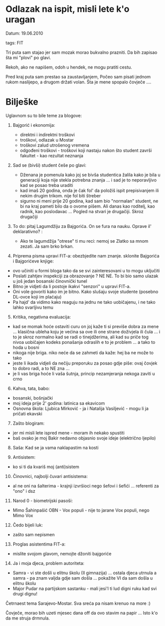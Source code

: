# Odlazak na ispit, misli lete k'o uragan

Datum: 19.06.2010

tags: FIT

Tri puta sam stajao jer sam mozak morao bukvalno prazniti. Da bih zapisao šta mi "plovi" po glavi.

Rekoh, ako ne napišem, odoh u hendek, ne mogu pratiti cestu.

Pred kraj puta sam prestao sa zaustavljanjem, Počeo sam pisati jednom rukom naslijepo, a drugom držati volan. Šta je mene spopalo čovječe ....

# Bilješke

Uglavnom su to bile teme za blogove:

1) Bajgorić i ekonomija:

   * direktni i indirektni troškovi
   * troškovi, odlazak u Mostar
   * troškovi zalud utrošenog vremena
   * odgođeni troškovi - troškovi koji nastaju nakon što student završi fakultet - kao rezultat neznanja 

2) Sad se (bivši) student češe po glavi:

   * Dženana je pomenula kako joj se bivša studentica žalila kako je bila u generaciji koja nije stekla potrebna znanja ... i sad je to neporavljivo kad se posao treba uraditi
   * kad imaš 20 godina, onda je čak fol' da položiš ispit prepisivanjem ili nekim drugim trikom. nije fol biti štreber
   * sigurno ni meni prije 20 godina, kad sam bio "normalan" student, ne bi na kraj pameti bilo da o ovome pišem. Ali danas kao roditelj, kao radnik, kao poslodavac ... Pogled na stvari je drugačiji. Skroz drugačiji


3) To do: pitaj Lagumdžiju za Bajgorića. On se fura na nauku. Oprave il' deklarativno? :

   * Ako te lagumdžija "otrese" ti mu reci: nemoj se Zlatko sa mnom zezati. Ja sam brko brkan. 
  
4) Priprema pisma upravi FIT-a: obezbjedite nam znanje. sklonite Bajgorića i Bajgorićeve knjige:

  * ovo učiniti u formi bloga tako da se svi zainteresovani u to mogu uključiti
  * Poslati zahtjev inspekciji  za obrazovanje ? NE NE. To bi bio samo ulazak u još jedan bosanski činovnički tunel
  * Bitno je vidjeti da li postoje ikakvi "senzori" u upravi FIT-a.
  * Oni vole govoriti kako im je bitno. Kako slušaju svoje studente (posebno DL-ovce koji im plaćaju)
  * Pa hajd' da vidimo kako reaguju na jednu ne tako uobičajenu, i ne tako lahko svarljivu temu


5) Kritika, negativna evaluacija:

  * kad se momak  hoće ostaviti curu on joj kaže ti si previše dobra za mene ... klasična ubleha koju je većina sa ove ili one strane doživjela ili čula ... i to je skroz normalno kad se radi o tinejdžerima, ali kad su priče tog nivoa uobičajen kodeks ponašanja odraslih e to je problem ... a tako to hoda u bosni
  * nikoga nije briga. niko neće da se zahmeti da kaže: hej ba ne može to tako
  * jeste li ikada vidjeli da nečiju preporuku za posao gdje piše: ovaj čovjek to dobro radi, a to NE zna ... 
  * je li vas briga hoće li vaša šutnja, princip nezamjeranja nekoga zaviti u crno

6) Kahva, tata, babo:

  * bosanski, bošnjački
  * moj ideja prije 2' godina: latinica sa ekavicom
  * Osnovna škola: Ljubica Mirković - ja i Natalija Vasiljević - mogu li ja pričati ekavski 

7) Zašto blogiram:
  * jer mi misli lete ispred mene - moram ih nekako spustiti
  * baš ovako je moj Bakir nedavno objasnio svoje ideje (električno ljepilo)

8) Saša: Kad se ja vama naklapastim na kosti

9) Antisistem:
  * ko si ti da kvariš moj (anti)sistem

10) Činovnici, najbolji čuvari antisistema:
  * al ne oni na šalterima - krajnji izvršioci nego šefovi i šefići ... referenti za "ono" i dsz

11) Narod 0 - biometrijski pasoši:
  * Mimo Šahinpašić OBN - Vox populi - nije to jarane Vox populi, nego Mimo Vox

12) Čedo bijeli luk:
  * zašto sam nepismen

13) Proglas asistentima FIT-a:
  * mislite svojom glavom, nemojte džoniti bajgoriće

14) Ja i moja djeca, problem autoriteta:
  * Samra - vi ste došli u elitnu školu (II gimnazija) ... ostala djeca utrnula a samra - pa znam valjda gdje sam došla ... pokažite VI da sam došla u elitnu školu
  * Major Pudar na partijskom sastanku - mali jesi'l ti lud digni ruku kad svi drugi dignu!

Četrnaest tema Sarajevo-Mostar. Sva sreća pa nisam krenuo na more :) 

Čovječe, morao bih uzeti mjesec dana off da ovo stavim na papir ... Isto k'o da me struja drmnula.

